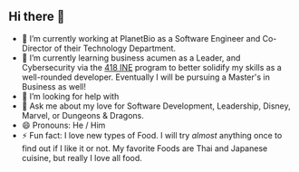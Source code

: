 ## Hi there 👋

- 🔭 I’m currently working at PlanetBio as a Software Engineer and Co-Director of their Technology Department.
- 🌱 I’m currently learning business acumen as a Leader, and Cybersecurity via the [418 INE](https://www.418intelligence.com/) program to better solidify my skills as a well-rounded developer. Eventually I will be pursuing a Master's in Business as well!
- 🤔 I’m looking for help with 
- 💬 Ask me about my love for Software Development, Leadership, Disney, Marvel, or Dungeons & Dragons.
- 😄 Pronouns: He / Him
- ⚡ Fun fact: I love new types of Food. I will try *almost* anything once to find out if I like it or not. My favorite Foods are Thai and Japanese cuisine, but really I love all food.

